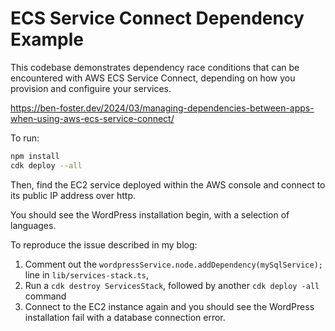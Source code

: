 # ECS Service Connect Dependency Example

This codebase demonstrates dependency race conditions that can be encountered with AWS ECS Service Connect, depending on how you provision and configuire your services.

https://ben-foster.dev/2024/03/managing-dependencies-between-apps-when-using-aws-ecs-service-connect/

To run:

```bash
npm install
cdk deploy --all
```

Then, find the EC2 service deployed within the AWS console and connect to its public IP address over http.

You should see the WordPress installation begin, with a selection of languages.

To reproduce the issue described in my blog:

1. Comment out the `wordpressService.node.addDependency(mySqlService);` line in `lib/services-stack.ts`,
2. Run a `cdk destroy ServicesStack`, followed by another `cdk deploy -all` command
3. Connect to the EC2 instance again and you should see the WordPress installation fail with a database connection error.
